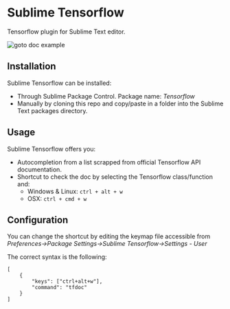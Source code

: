 # Sublime Tensorflow

Tensorflow plugin for Sublime Text editor.

![goto doc example](https://user-images.githubusercontent.com/16015833/27678287-fab80c96-5cb4-11e7-8ebd-2818c42776c0.gif "Straight-to-doc example")

## Installation ##

Sublime Tensorflow can be installed: 
* Through Sublime Package Control. Package name: *Tensorflow*
* Manually by cloning this repo and copy/paste in a folder into the Sublime Text packages directory.

## Usage ##

Sublime Tensorflow offers you: 
* Autocompletion from a list scrapped from official Tensorflow API documentation.
* Shortcut to check the doc by selecting the Tensorflow class/function and:
  * Windows & Linux: `ctrl + alt + w`
  * OSX: `ctrl + cmd + w`
  
## Configuration ##

You can change the shortcut by editing the keymap file accessible from *Preferences->Package Settings->Sublime Tensorflow->Settings - User*

The correct syntax is the following:

```
[
    {
        "keys": ["ctrl+alt+w"],
        "command": "tfdoc"
    }
]
```
  
